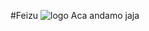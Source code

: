 #Feizu
![logo](https://github.com/feizuwu/feizuwu/assets/90733495/f69747e8-b49d-444e-a69f-edbb96daaaa8)
Aca andamo jaja
<!--
**SquaredFe/SquaredFe** is a ✨ _special_ ✨ repository because its `README.md` (this file) appears on your GitHub profile.

Here are some ideas to get you started:

- 🔭 I’m currently working on ...
- 🌱 I’m currently learning ...
- 👯 I’m looking to collaborate on ...
- 🤔 I’m looking for help with ...
- 💬 Ask me about ...
- 📫 How to reach me: ...
- 😄 Pronouns: ...
- ⚡ Fun fact: ...
-->
